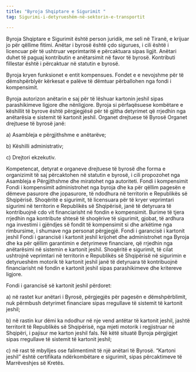 ```yaml
---
title: "Byroja Shqiptare e Sigurimit "
tag: Sigurimi-i-detyrueshëm-në-sektorin-e-transportit

---
```


Byroja Shqiptare e Sigurimit është person juridik, me seli në Tiranë, e krijuar jo për qëllime fitimi. Anëtar i byrosë është çdo sigurues, i cili është i licencuar për të ushtruar veprimtaritë e përcaktuara  sipas ligjit. Anëtari duhet të paguaj kontributin e anëtarsimit në favor të byrosë. Kontributi fillestar është i përcaktuar në statutin e byrosë.

Byroja kryen funksionet e entit kompensues. Fondet e e nevojshme për të dëmshpërblyër kërkesat e palëve të dëmtuar përballohen nga fondi i kompensimit.

Byroja autorizon anëtarin e saj për të lëshuar kartonin jeshil sipas parashikimeve ligjore dhe nënligjore. Byroja si përfaqësuese kombëtare e këshillit të byrove është përgjegjësë për të gjitha detyrimet që rrjedhin nga anëtarësia e sistemit të kartonit jeshil.
Organet drejtuese të Byrosë
Organet drejtuese të byrosë janë:

a)	Asambleja e përgjithshme e anëtarëve;

b)	Këshilli administrativ;

c)	Drejtori ekzekutiv.

Kompetencat, detyrat e organeve drejtuese të byrosë dhe forma e organizimit të saj përcaktohen në statutin e byrosë, i cili propozohet nga Asambleja e Përgjithshme dhe miratohet nga autoriteti.
Fondi i kompensimit 
Fondi i kompensimit administrohet nga byroja dhe ka për qëllim pagesën e dëmeve pasurore dhe jopasurore, të ndodhura në territorin e Republikës së Shqipërisë.
Shoqëritë e sigurimit, të licensuara për të kryer veprimtari sigurimi në territorin e Republikës së Shqipërisë, janë të detyruara të kontribuojnë cdo vit financiarisht në fondin e kompensimit.
Burime të tjera rrjedhin nga kontribute shtesë të shoqërive të sigurimit, gjobat, të ardhura nga investimi i gjëndjes së fondit të kompensimit si dhe arkëtime nga rimbursime, i shumave nga personat përgjegjë. 
Fondi i garancisë i kartonit jeshil 
Fondi i garancisë i kartonit jeshil krijohet dhe administrohet nga Byroja dhe ka për qëllim garantimin e detyrimeve financiare, që rrjedhin nga anëtarësimi në sistemin e kartonit jeshil.
Shoqëritë e sigurimit, të cilat ushtrojnë veprimtari në territorin e Republikës së Shqipërisë në sigurimin e detyrueshëm motorik të kartonit jeshil janë të detyruara të kontribuojnë financiarisht në fondin e kartonit jeshil sipas parashikimeve dhe kritereve ligjore.

Fondi i garancisë së kartonit jeshil përdoret:

a) në rastet kur anëtari i Byrosë, përgjegjës për pagesën e dëmshpërblimit, nuk përmbush detyrimet financiare sipas rregullave të sistemit të kartonit jeshil;

b) në rastin kur dëmi ka ndodhur në nje vend antëtar të kartonit jeshil, jashtë territorit të Republikës së Shqipërisë, nga mjeti motorik i regjistruar në Shqipëri, i pajisur me karton jeshil fals. Në këtë situatë Byroja përgjigjet sipas rregullave të sistemit të kartonit jeshil;

c) në rast të mbylljes ose falimentimit të një anëtari të Byrosë.
“Kartoni jeshil” është certifikata ndërkombëtare e sigurimit, sipas përcaktimeve të Marrëveshjes së Kretës.
